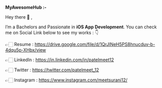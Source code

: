 **MyAwesomeHub :-**

Hey there 👋 , 

I’m a Bachelors and Passionate in **iOS App Development**. You can check me on Social Link below to see my works : 👇

👉🏻 Resume : https://drive.google.com/file/d/1QrJlNeH5PS8hnucduv-b-4dqu5p-XHbx/view

👉🏻 LinkedIn : https://in.linkedin.com/in/patelmeet12

👉🏻 Twitter : https://twitter.com/patelmeet_12

👉🏻 Instagram : https://www.instagram.com/meetsurani12/
